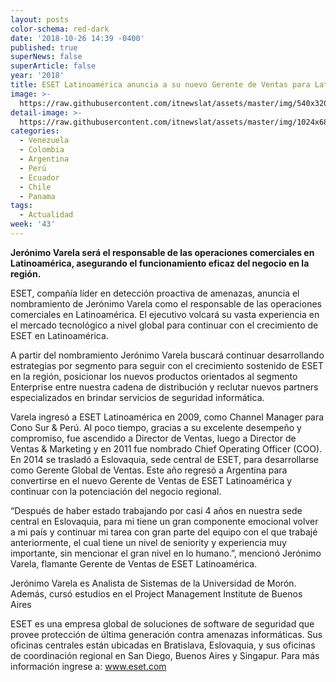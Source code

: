 ```yaml
---
layout: posts
color-schema: red-dark
date: '2018-10-26 14:39 -0400'
published: true
superNews: false
superArticle: false
year: '2018'
title: ESET Latinoamérica anuncia a su nuevo Gerente de Ventas para Latinoamérica
image: >-
  https://raw.githubusercontent.com/itnewslat/assets/master/img/540x320/Jeronimo-Varela-p.jpg
detail-image: >-
  https://raw.githubusercontent.com/itnewslat/assets/master/img/1024x680/Jeronimo-Varela-g.jpg
categories:
  - Venezuela
  - Colombia
  - Argentina
  - Perú
  - Ecuador
  - Chile
  - Panama
tags:
  - Actualidad
week: '43'
---
```

**Jerónimo Varela será el responsable de las operaciones comerciales en Latinoamérica, asegurando el funcionamiento eficaz del negocio en la región.**

ESET, compañía líder en detección proactiva de amenazas, anuncia el nombramiento de Jerónimo Varela como el responsable de las operaciones comerciales en Latinoamérica. El ejecutivo volcará su vasta experiencia en el mercado tecnológico a nivel global para continuar con el crecimiento de ESET en Latinoamérica.  

A partir del nombramiento Jerónimo Varela buscará continuar desarrollando estrategias por segmento para seguir con el crecimiento sostenido de ESET en la región, posicionar los nuevos productos orientados al segmento Enterprise entre nuestra cadena de distribución y reclutar nuevos partners especializados en brindar servicios de seguridad informática.

Varela ingresó a ESET Latinoamérica en 2009, como Channel Manager para Cono Sur & Perú. Al poco tiempo, gracias a su excelente desempeño y compromiso, fue ascendido a Director de Ventas, luego a Director de Ventas & Marketing y en 2011 fue nombrado Chief Operating Officer (COO). En 2014 se trasladó a Eslovaquia, sede central de ESET, para desarrollarse como Gerente Global de Ventas. Este año regresó a Argentina para convertirse en el nuevo Gerente de Ventas de ESET Latinoamérica y continuar con la potenciación del negocio regional.

 “Después de haber estado trabajando por casi 4 años en nuestra sede central en Eslovaquia, para mi tiene un gran componente emocional volver a mi país y continuar mi tarea con gran parte del equipo con el que trabajé anteriormente, el cual tiene un nivel de seniority y experiencia muy importante, sin mencionar el gran nivel en lo humano.”, mencionó Jerónimo Varela, flamante Gerente de Ventas de ESET Latinoamérica.

Jerónimo Varela es Analista de Sistemas de la Universidad de Morón. Además, cursó estudios en el Project Management Institute de Buenos Aires

ESET es una empresa global de soluciones de software de seguridad que provee protección de última generación contra amenazas informáticas. Sus oficinas centrales están ubicadas en Bratislava, Eslovaquia, y sus oficinas de coordinación regional en San Diego, Buenos Aires y Singapur.
Para más información ingrese a: www.eset.com